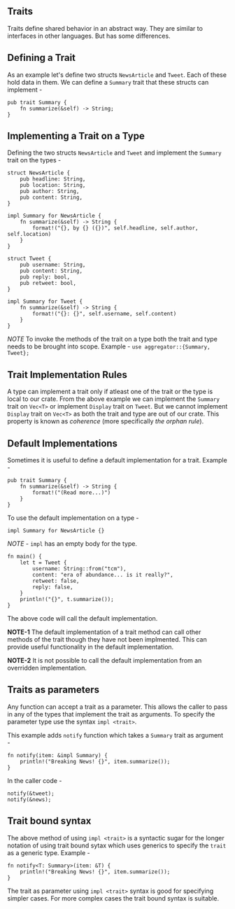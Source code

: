 ## Traits

Traits define shared behavior in an abstract way. They are similar to interfaces in other languages. But has some differences.

## Defining a Trait

As an example let's define two structs `NewsArticle` and `Tweet`. Each of these hold data in them. We can define a `Summary` trait that these structs can implement -

```
pub trait Summary {
    fn summarize(&self) -> String;
}
```

## Implementing a Trait on a Type

Defining the two structs `NewsArticle` and `Tweet` and implement the `Summary` trait on the types -

```
struct NewsArticle {
    pub headline: String,
    pub location: String,
    pub author: String,
    pub content: String,
}

impl Summary for NewsArticle {
	fn summarize(&self) -> String {
	    format!("{}, by {} ({})", self.headline, self.author, self.location)
	}
}

struct Tweet {
    pub username: String,
    pub content: String,
    pub reply: bool,
    pub retweet: bool,
}

impl Summary for Tweet {
	fn summarize(&self) -> String {
	    format!("{}: {}", self.username, self.content)
	}
}
```

_NOTE_ To invoke the methods of the trait on a type both the trait and type needs to be brought into scope. Example - `use aggregator::{Summary, Tweet};`

## Trait Implementation Rules

A type can implement a trait only if atleast one of the trait or the type is local to our crate. From the above example we can implement the `Summary` trait on `Vec<T>` or implement `Display` trait on `Tweet`. But we cannot implement `Display` trait on `Vec<T>` as both the trait and type are out of our crate. This property is known as _coherence_ (more specifically _the orphan rule_). 

## Default Implementations

Sometimes it is useful to define a default implementation for a trait. Example -

```
pub trait Summary {
	fn summarize(&self) -> String {
	    format!("(Read more...)")
	}
}
```

To use the default implementation on a type -

```
impl Summary for NewsArticle {}
```

_NOTE_ - `impl` has an empty body for the type.

```
fn main() {
	let t = Tweet {
		username: String::from("tcm"),
		content: "era of abundance... is it really?",
		retweet: false,
		reply: false,
	}
	println!("{}", t.summarize());
}
```

The above code will call the default implementation.

**NOTE-1** The default implementation of a trait method can call other methods of the trait though they have not been implmented. This can provide useful functionality in the default implementation.

**NOTE-2** It is not possible to call the default implementation from an overridden implementation.

## Traits as parameters

Any function can accept a trait as a parameter. This allows the caller to pass in any of the types that implement the trait as arguments. To specify the parameter type use the syntax `impl <trait>`. 

This example adds `notify` function which takes a `Summary` trait as argument -

```
fn notify(item: &impl Summary) {
    println!("Breaking News! {}", item.summarize());
}
```

In the caller code -

```
notify(&tweet);
notify(&news);
```

## Trait bound syntax

The above method of using `impl <trait>` is a syntactic sugar for the longer notation of using trait bound sytax which uses generics to specify the `trait` as a generic type. Example -

```
fn notify<T: Summary>(item: &T) {
    println!("Breaking News! {}", item.summarize());
}
```

The trait as parameter using `impl <trait>` syntax is good for specifying simpler cases. For more complex cases the trait bound syntax is suitable.
